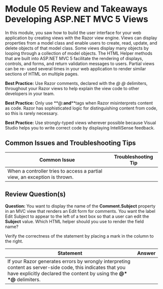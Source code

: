 # Module 05 Review and Takeaways <br> Developing ASP.NET MVC 5 Views

In this module, you saw how to build the user interface for your web application by creating views with the Razor view engine. Views can display properties from a model class and enable users to create, read, update, and delete objects of that model class. Some views display many objects by looping through a collection of model objects. The HTML Helper methods that are built into ASP.NET MVC 5 facilitate the rendering of displays, controls, and forms, and return validation messages to users. Partial views can be re- used several times in your web application to render similar sections of HTML on multiple pages.

**Best Practice:** Use Razor comments, declared with the **@* *@** delimiters, throughout your Razor views to help explain the view code to other developers in your team.

**Best Practice:** Only use **@:**and**<text>**tags when Razor misinterprets content as code. Razor has sophisticated logic for distinguishing content from code, so this is rarely necessary.

**Best Practice:** Use strongly-typed views wherever possible because Visual Studio helps you to write correct code by displaying IntelliSense feedback.

## **Common Issues and Troubleshooting Tips**

|Common Issue |Troubleshooting Tip |
|---|---|
|When a controller tries to access a partial view, an exception is thrown.||

## **Review Question(s)**

**Question:** You want to display the name of the **Comment.Subject** property in an MVC view that renders an Edit form for comments. You want the label Edit Subject to appear to the left of a text box so that a user can edit the **Subject** value. Which HTML helper should you use to render the field name?

Verify the correctness of the statement by placing a mark in the column to the right.

|Statement |Answer |
|---|---|
|If your Razor generates errors by wrongly interpreting content as server-side code, this indicates that you have explicitly declared the content by using the __@*__ __*@__ delimiters. ||

